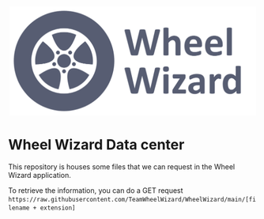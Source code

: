 <p align="center">
  <img src="https://github.com/TeamWheelWizard/.github/blob/main/images/WheelWizard_text_icon.png" alt="Wheel Wizard Logo" width="500"/>
</p>

# Wheel Wizard Data center
This repository is houses some files that we can request in the Wheel Wizard application.


To retrieve the information, you can do a GET request
```https://raw.githubusercontent.com/TeamWheelWizard/WheelWizard/main/[filename + extension]```

